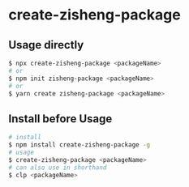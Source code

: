 # create-zisheng-package

## Usage directly

```sh
$ npx create-zisheng-package <packageName>
# or
$ npm init zisheng-package <packageName>
# or
$ yarn create zisheng-package <packageName>
```

## Install before Usage

```sh
# install
$ npm install create-zisheng-package -g
# usage
$ create-zisheng-package <packageName>
# can also use in shorthand
$ clp <packageName>
```

